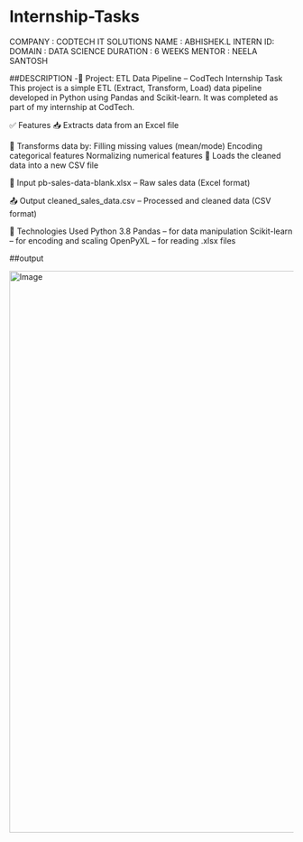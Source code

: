 # Internship-Tasks
COMPANY : CODTECH IT SOLUTIONS
NAME   :  ABHISHEK.L
INTERN ID:
DOMAIN :  DATA SCIENCE
DURATION : 6 WEEKS
MENTOR : NEELA SANTOSH

##DESCRIPTION
  -🧾 Project: ETL Data Pipeline – CodTech Internship Task
This project is a simple ETL (Extract, Transform, Load) data pipeline developed in Python using Pandas and Scikit-learn. It was completed as part of my internship at CodTech.

✅ Features
📥 Extracts data from an Excel file

🧹 Transforms data by:
Filling missing values (mean/mode)
Encoding categorical features
Normalizing numerical features
💾 Loads the cleaned data into a new CSV file

📂 Input
pb-sales-data-blank.xlsx – Raw sales data (Excel format)

📤 Output
cleaned_sales_data.csv – Processed and cleaned data (CSV format)

🧰 Technologies Used
Python 3.8
Pandas – for data manipulation
Scikit-learn – for encoding and scaling
OpenPyXL – for reading .xlsx files

##output

   <img width="1428" height="996" alt="Image" src="https://github.com/user-attachments/assets/d3f6772b-afb9-4f94-b09c-cfe7fe4cdb17" />
